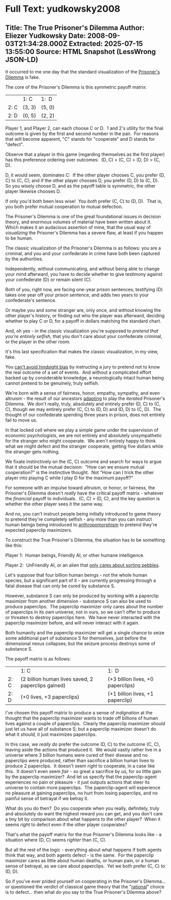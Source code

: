 # Full Text: yudkowsky2008

Title: The True Prisoner's Dilemma
Author: Eliezer Yudkowsky
Date: 2008-09-03T21:34:28.000Z
Extracted: 2025-07-15 13:55:00
Source: HTML Snapshot (LessWrong JSON-LD)
---

It occurred to me one day that the standard visualization of the [Prisoner's Dilemma](http://en.wikipedia.org/wiki/Prisoner%27s_dilemma) is fake.

The core of the Prisoner's Dilemma is this symmetric payoff matrix:

|  |  |  |
| --- | --- | --- |
|  | 1: C | 1:  D |
| 2: C | (3, 3) | (5, 0) |
| 2: D | (0, 5) | (2, 2) |

Player 1, and Player 2, can each choose C or D.  1 and 2's utility for the final outcome is given by the first and second number in the pair.  For reasons that will become apparent, "C" stands for "cooperate" and D stands for "defect".

Observe that a player in this game (regarding themselves as the first player) has this preference ordering over outcomes:  (D, C) > (C, C) > (D, D) > (C, D).

D, it would seem, dominates C:  If the other player chooses C, you prefer (D, C) to (C, C); and if the other player chooses D, you prefer (D, D) to (C, D).  So you wisely choose D, and as the payoff table is symmetric, the other player likewise chooses D.

If only you'd both been less wise!  You *both* prefer (C, C) to (D, D).  That is, you both prefer mutual cooperation to mutual defection.

The Prisoner's Dilemma is one of the great foundational issues in decision theory, and enormous volumes of material have been written about it.  Which makes it an audacious assertion of mine, that the usual way of *visualizing* the Prisoner's Dilemma has a severe flaw, at least if you happen to be human.

The classic visualization of the Prisoner's Dilemma is as follows: you
are a criminal, and you and your confederate in crime have both been
captured by the authorities.

Independently, without communicating, and
without being able to change your mind afterward, you have to decide
whether to give testimony against your confederate (D) or remain silent
(C).

Both of you, right now, are facing one-year prison sentences;
testifying (D) takes one year off your prison sentence, and adds two years
to your confederate's sentence.

Or maybe you and some stranger are, only once, and without knowing the other player's history, or finding out who the player was afterward, deciding whether to play C or D, for a payoff in dollars matching the standard chart.

And, oh yes - in the classic visualization you're supposed to *pretend that you're entirely
selfish*, that you don't care about your confederate criminal, or the player in
the other room.

It's this last specification that makes the classic visualization, in my view, fake.

You [can't avoid hindsight bias](/lw/il/hindsight_bias/) by instructing a jury to pretend not to know the real outcome of a set of events.  And without a complicated effort backed up by considerable knowledge, a neurologically intact human being cannot pretend to be genuinely, truly selfish.

We're born with a sense of fairness, honor, empathy, sympathy, and even altruism - the result of our ancestors [adapting](/lw/l0/adaptationexecuters_not_fitnessmaximizers/) to play the *iterated* Prisoner's Dilemma.  We don't really, truly, absolutely and entirely prefer (D, C) to (C, C), though we may entirely prefer (C, C) to (D, D) and (D, D) to (C, D).  The thought of our confederate spending three years in prison, does not entirely fail to move us.

In that locked cell where we play a simple game under the supervision of economic psychologists, we are not entirely and absolutely unsympathetic for the stranger who might cooperate.  We aren't entirely happy to think what we might defect and the stranger cooperate, getting five dollars while the stranger gets nothing.

We fixate instinctively on the (C, C) outcome and search for ways to argue that it should be the mutual decision:  "How can we ensure mutual cooperation?" is the instinctive thought.  Not "How can I trick the other player into playing C while I play D for the maximum payoff?"

For someone with an impulse toward altruism, or honor, or fairness, the Prisoner's Dilemma doesn't *really* have the critical payoff matrix - whatever the *financial* payoff to individuals.  (C, C) > (D, C), and the key question is whether the other player sees it the same way.

And no, you can't instruct people being initially introduced to game theory to pretend they're completely selfish - any more than you can instruct human beings being introduced to [anthropomorphism](/lw/st/anthropomorphic_optimism/) to pretend they're expected paperclip maximizers.

To construct the True Prisoner's Dilemma, the situation has to be something like this:

Player 1:  Human beings, Friendly AI, or other humane intelligence.

Player 2:  UnFriendly AI, or an alien that [only cares about sorting pebbles](/lw/sy/sorting_pebbles_into_correct_heaps/).

Let's suppose that four billion human beings - not the whole human species, but a significant part of it - are currently progressing through a fatal disease that can only be cured by substance S.

However, substance S can only be produced by working with a paperclip maximizer from another dimension - substance S can also be used to produce paperclips.  The paperclip maximizer only cares about the number of paperclips in its own universe, not in ours, so we can't offer to produce or threaten to destroy paperclips here.  We have never interacted with the paperclip maximizer before, and will never interact with it again.

Both humanity and the paperclip maximizer will get a single chance to seize some additional part of substance S for themselves, just before the dimensional nexus collapses; but the seizure process destroys some of substance S.

The payoff matrix is as follows:

|  |  |  |
| --- | --- | --- |
|  | 1: C | 1:  D |
| 2: C | (2 billion human lives saved, 2 paperclips gained) | (+3 billion lives, +0 paperclips) |
| 2: D | (+0 lives, +3 paperclips) | (+1 billion lives, +1 paperclip) |

I've chosen this payoff matrix to produce a sense of *indignation* at the thought that the paperclip maximizer wants to trade off billions of human lives against a couple of paperclips.  Clearly the paperclip maximizer *should* just let us have all of substance S; but a paperclip maximizer doesn't do what it *should,* it just maximizes paperclips.

In this case, we *really do* prefer the outcome (D, C) to the outcome (C, C), leaving aside the actions that produced it.  We would vastly rather live in a universe where 3 billion humans were cured of their disease and no paperclips were produced, rather than sacrifice a billion human lives to produce 2 paperclips.  It doesn't seem *right* to cooperate, in a case like this.  It doesn't even seem *fair* - so great a sacrifice by us, for so little gain by the paperclip maximizer?  And let us specify that the paperclip-agent experiences no pain or pleasure - it just outputs actions that steer its universe to contain more paperclips.  The paperclip-agent will experience no pleasure at gaining paperclips, no hurt from losing paperclips, and no painful sense of betrayal if we betray it.

What do you do then?  Do you
cooperate when you really, definitely, truly and absolutely do want the
highest reward you can get, and you don't care a tiny bit by comparison
about what happens to the other player?  When it seems *right* to defect even if the other player cooperates?

That's what the
payoff matrix for the *true* Prisoner's Dilemma looks like - a situation where (D, C) seems *righter* than (C, C).

But all the rest
of the logic - everything about what happens if both agents think that
way, and both agents defect - is the same.  For the paperclip maximizer cares as little about human deaths, or human pain, or a human sense of betrayal, as we care about paperclips.  Yet we both prefer (C, C) to (D, D).

So if you've ever prided yourself on cooperating in the Prisoner's Dilemma... or questioned the verdict of classical game theory that the "[rational](/lw/nc/newcombs_problem_and_regret_of_rationality/)" choice is to defect... then what do you say to the True Prisoner's Dilemma above?